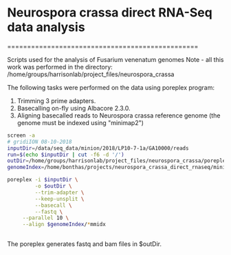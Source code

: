 # Neurospora crassa direct RNA-Seq data analysis
================================================

Scripts used for the analysis of Fusarium venenatum genomes
Note - all this work was performed in the directory:
/home/groups/harrisonlab/project_files/neurospora_crassa

The following tasks were performed on the data using poreplex program:
1. Trimming 3 prime adapters.
2. Basecalling on-fly using Albacore 2.3.0.
3. Aligning basecalled reads to Neurospora crassa reference genome (the genome must be indexed using "minimap2")

```bash
screen -a
# gridiION 08-10-2018
inputDir=/data/seq_data/minion/2018/LP10-7-1a/GA10000/reads
run=$(echo $inputDir | cut -f6 -d '/')
outDir=/home/groups/harrisonlab/project_files/neurospora_crassa/poreplex_output_"$run"
genomeIndex=/home/bonthas/projects/neurospora_crassa_direct_rnaseq/minimap2

poreplex -i $inputDir \
         -o $outDir \
         --trim-adapter \
         --keep-unsplit \
         --basecall \
         --fastq \
	 --parallel 10 \
	 --align $genomeIndex/*mmidx
	 

```
The poreplex generates fastq and bam files in $outDir.

